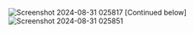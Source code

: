 ![Screenshot 2024-08-31 025817](https://github.com/user-attachments/assets/1b6bac3d-0bc4-4869-876a-3923fa16b8d1)
[Continued below]
![Screenshot 2024-08-31 025851](https://github.com/user-attachments/assets/0c7e9e93-0223-4998-a0ff-28c455aa031e)
